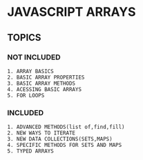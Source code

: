 # JAVASCRIPT ARRAYS

## TOPICS

### NOT INCLUDED
```
1. ARRAY BASICS
2. BASIC ARRAY PROPERTIES
3. BASIC ARRAY METHODS
4. ACESSING BASIC ARRAYS
5. FOR LOOPS
```

### INCLUDED

```
1. ADVANCED METHODS(list of,find,fill)
2. NEW WAYS TO ITERATE
3. NEW DATA COLLECTIONS(SETS,MAPS)
4. SPECIFIC METHODS FOR SETS AND MAPS
5. TYPED ARRAYS
```